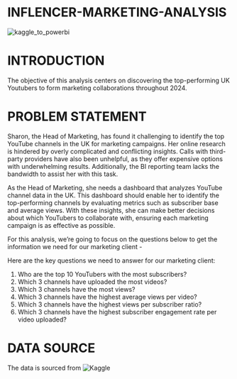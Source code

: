 # INFLENCER-MARKETING-ANALYSIS

![kaggle_to_powerbi](https://github.com/Temperance-Godwin/INFLUENCER-MARKETING-ANALYSIS/blob/main/kaggle_to_powerbi.gif)
# INTRODUCTION

The objective of this analysis centers on discovering the top-performing UK Youtubers to form marketing collaborations throughout 2024.

# PROBLEM STATEMENT

Sharon, the Head of Marketing, has found it challenging to identify the top YouTube channels in the UK for marketing campaigns. Her online research is hindered by overly complicated and conflicting insights. Calls with third-party providers have also been unhelpful, as they offer expensive options with underwhelming results. Additionally, the BI reporting team lacks the bandwidth to assist her with this task.

As the Head of Marketing, she needs a dashboard that analyzes YouTube channel data in the UK. This dashboard should enable her to identify the top-performing channels by evaluating metrics such as subscriber base and average views. With these insights, she can make better decisions about which YouTubers to collaborate with, ensuring each marketing campaign is as effective as possible.

For this analysis, we’re going to focus on the questions below to get the information we need for our marketing client -

Here are the key questions we need to answer for our marketing client:

1. Who are the top 10 YouTubers with the most subscribers?
2. Which 3 channels have uploaded the most videos?
3. Which 3 channels have the most views?
4. Which 3 channels have the highest average views per video?
5. Which 3 channels have the highest views per subscriber ratio?
6. Which 3 channels have the highest subscriber engagement rate per video uploaded?

# DATA SOURCE
The data is sourced from ![Kaggle](https://www.kaggle.com/datasets/bhavyadhingra00020/top-100-social-media-influencers-2024-countrywise?resource=download)
